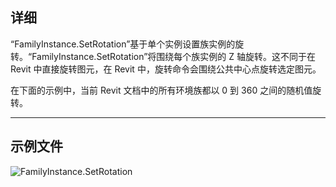 ## 详细
“FamilyInstance.SetRotation”基于单个实例设置族实例的旋转。“FamilyInstance.SetRotation”将围绕每个族实例的 Z 轴旋转。这不同于在 Revit 中直接旋转图元，在 Revit 中，旋转命令会围绕公共中心点旋转选定图元。

在下面的示例中，当前 Revit 文档中的所有环境族都以 0 到 360 之间的随机值旋转。
___
## 示例文件

![FamilyInstance.SetRotation](./Revit.Elements.FamilyInstance.SetRotation_img.jpg)
